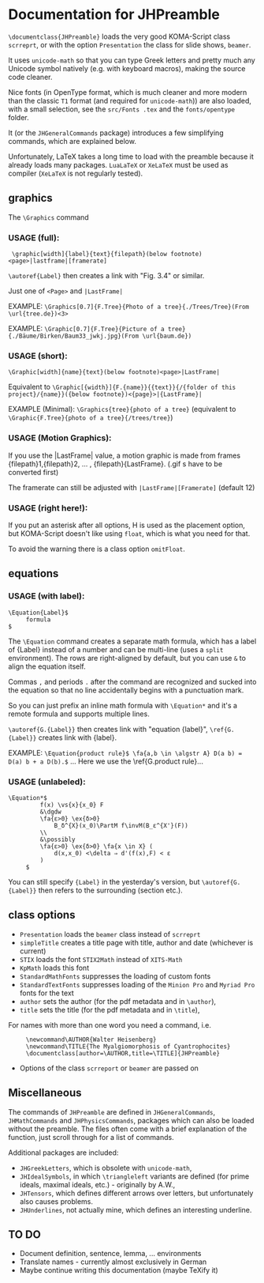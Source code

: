 # Documentation for JHPreamble

`\documentclass{JHPreamble}` loads the very good KOMA-Script class `scrreprt`, or with the option `Presentation` the class for slide shows, `beamer`.

It uses `unicode-math` so that you can type Greek letters and pretty much any Unicode symbol natively (e.g. with keyboard macros), making the source code cleaner.

Nice fonts (in OpenType format, which is much cleaner and more modern than the classic `T1` format (and required for `unicode-math`)) are also loaded, with a small selection, see the `src/Fonts .tex` and the `fonts/opentype` folder.

It (or the `JHGeneralCommands` package) introduces a few simplifying commands, which are explained below.

Unfortunately, LaTeX takes a long time to load with the preamble because it already loads many packages. `LuaLaTeX` or `XeLaTeX` must be used as compiler (`XeLaTeX` is not regularly tested).


## graphics
The `\Graphics` command
### USAGE (full):
` \graphic[width]{label}{text}{filepath}(below footnote)<page>|lastframe|[framerate]`

`\autoref{Label}` then creates a link with "Fig. 3.4" or similar.

Just one of `<Page>` and `|LastFrame|`

EXAMPLE: `\Graphics[0.7]{F.Tree}{Photo of a tree}{./Trees/Tree}(From \url{tree.de})<3>`

EXAMPLE: `\Graphic[0.7]{F.Tree}{Picture of a tree}{./Bäume/Birken/Baum33_jwkj.jpg}(From \url{baum.de})`

### USAGE (short):
`\Graphic[width]{name}{text}(below footnote)<page>|LastFrame|`

Equivalent to `\Graphic[{width}]{F.{name}}{{text}}{/{folder of this project}/{name}}({below footnote})<{page}>|{LastFrame}|`


EXAMPLE (Minimal): `\Graphics{tree}{photo of a tree}`
(equivalent to `\Graphic{F.Tree}{photo of a tree}{/trees/tree}`)

### USAGE (Motion Graphics):
  If you use the |LastFrame| value, a motion graphic is made from frames {filepath}1,{filepath}2, ... , {filepath}{LastFrame}. (.gif s have to be converted first)

  The framerate can still be adjusted with `|LastFrame|[Framerate]` (default 12)

### USAGE (right here!):
If you put an asterisk after all options, H is used as the placement option, but KOMA-Script doesn't like using `float`, which is what you need for that.

To avoid the warning there is a class option `omitFloat`.

## equations
### USAGE (with label):
```
\Equation{Label}$
     formula
$
```
The `\Equation` command creates a separate math formula, which has a label of {Label} instead of a number and can be multi-line (uses a `split` environment). The rows are right-aligned by default, but you can use `&` to align the equation itself.

Commas `,` and periods `.` after the command are recognized and sucked into the equation so that no line accidentally begins with a punctuation mark.

So you can just prefix an inline math formula with `\Equation*` and it's a remote formula and supports multiple lines.

`\autoref{G.{Label}}` then creates link with "equation {label}", `\ref{G.{Label}}` creates link with {label}.

EXAMPLE: `\Equation{product rule}$ \fa{a,b \in \algstr A} D(a b) = D(a) b + a D(b).$`
...
Here we use the \ref{G.product rule}...


### USAGE (unlabeled):
```
\Equation*$
         f(x) \vs{x}{x_0} F
         &\dgdw
         \fa{ε>0} \ex{δ>0}
             B_δ^{X}(x_0)\PartM f\invM(B_ε^{X'}(F))
         \\
         &\possibly
         \fa{ε>0} \ex{δ>0} \fa{x \in X} (
             d(x,x_0) <\delta ⇒ d'(f(x),F) < ε
         )
     $
```
You can still specify `{Label}` in the yesterday's version, but `\autoref{G.{Label}}` then refers to the surrounding (section etc.).

## class options

* `Presentation` loads the `beamer` class instead of `scrreprt`
* `simpleTitle` creates a title page with title, author and date (whichever is current)
* `STIX` loads the font `STIX2Math` instead of `XITS-Math`
* `KpMath` loads this font
* `StandardMathFonts` suppresses the loading of custom fonts
* `StandardTextFonts` suppresses loading of the `Minion Pro` and `Myriad Pro` fonts for the text
* `author` sets the author (for the pdf metadata and in `\author`),
* `title` sets the title (for the pdf metadata and in `\title`),

For names with more than one word you need a command, i.e.
```
     \newcommand\AUTHOR{Walter Heisenberg}
     \newcommand\TITLE{The Myalgiomorphosis of Cyantrophocites}
     \documentclass[author=\AUTHOR,title=\TITLE]{JHPreamble}
```
* Options of the class `scrreport` or `beamer` are passed on
## Miscellaneous

The commands of `JHPreamble` are defined in `JHGeneralCommands`, `JHMathCommands` and `JHPhysicsCommands`, packages which can also be loaded without the preamble. The files often come with a brief explanation of the function, just scroll through for a list of commands.

Additional packages are included:
* `JHGreekLetters`, which is obsolete with `unicode-math`,
* `JHIdealSymbols`, in which `\triangleleft` variants are defined (for prime ideals, maximal ideals, etc.) - originally by A.W.,
* `JHTensors`, which defines different arrows over letters, but unfortunately also causes problems.
* `JHUnderlines`, not actually mine, which defines an interesting underline.

## TO DO
* Document definition, sentence, lemma, ... environments
* Translate names - currently almost exclusively in German
* Maybe continue writing this documentation (maybe TeXify it)